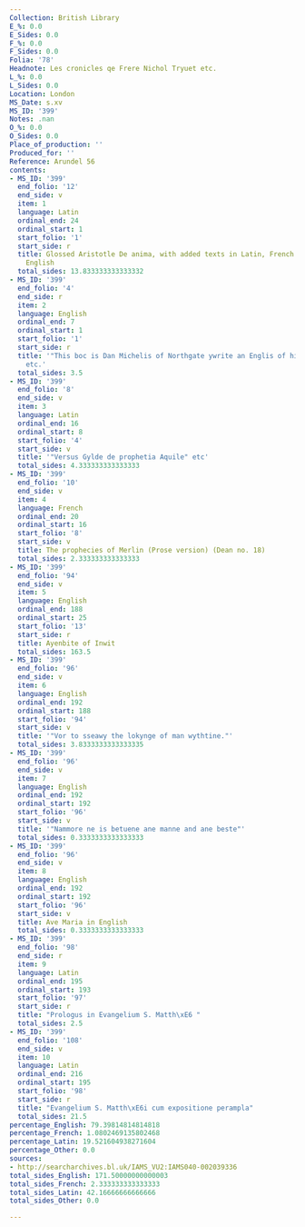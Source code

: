 ```yaml
---
Collection: British Library
E_%: 0.0
E_Sides: 0.0
F_%: 0.0
F_Sides: 0.0
Folia: '78'
Headnote: Les cronicles qe Frere Nichol Tryuet etc.
L_%: 0.0
L_Sides: 0.0
Location: London
MS_Date: s.xv
MS_ID: '399'
Notes: .nan
O_%: 0.0
O_Sides: 0.0
Place_of_production: ''
Produced_for: ''
Reference: Arundel 56
contents:
- MS_ID: '399'
  end_folio: '12'
  end_side: v
  item: 1
  language: Latin
  ordinal_end: 24
  ordinal_start: 1
  start_folio: '1'
  start_side: r
  title: Glossed Aristotle De anima, with added texts in Latin, French and Middle
    English
  total_sides: 13.833333333333332
- MS_ID: '399'
  end_folio: '4'
  end_side: r
  item: 2
  language: English
  ordinal_end: 7
  ordinal_start: 1
  start_folio: '1'
  start_side: r
  title: '"This boc is Dan Michelis of Northgate ywrite an Englis of his ozene hand"
    etc.'
  total_sides: 3.5
- MS_ID: '399'
  end_folio: '8'
  end_side: v
  item: 3
  language: Latin
  ordinal_end: 16
  ordinal_start: 8
  start_folio: '4'
  start_side: v
  title: '"Versus Gylde de prophetia Aquile" etc'
  total_sides: 4.333333333333333
- MS_ID: '399'
  end_folio: '10'
  end_side: v
  item: 4
  language: French
  ordinal_end: 20
  ordinal_start: 16
  start_folio: '8'
  start_side: v
  title: The prophecies of Merlin (Prose version) (Dean no. 18)
  total_sides: 2.333333333333333
- MS_ID: '399'
  end_folio: '94'
  end_side: v
  item: 5
  language: English
  ordinal_end: 188
  ordinal_start: 25
  start_folio: '13'
  start_side: r
  title: Ayenbite of Inwit
  total_sides: 163.5
- MS_ID: '399'
  end_folio: '96'
  end_side: v
  item: 6
  language: English
  ordinal_end: 192
  ordinal_start: 188
  start_folio: '94'
  start_side: v
  title: '"Vor to sseawy the lokynge of man wythtine."'
  total_sides: 3.8333333333333335
- MS_ID: '399'
  end_folio: '96'
  end_side: v
  item: 7
  language: English
  ordinal_end: 192
  ordinal_start: 192
  start_folio: '96'
  start_side: v
  title: '"Nammore ne is betuene ane manne and ane beste"'
  total_sides: 0.3333333333333333
- MS_ID: '399'
  end_folio: '96'
  end_side: v
  item: 8
  language: English
  ordinal_end: 192
  ordinal_start: 192
  start_folio: '96'
  start_side: v
  title: Ave Maria in English
  total_sides: 0.3333333333333333
- MS_ID: '399'
  end_folio: '98'
  end_side: r
  item: 9
  language: Latin
  ordinal_end: 195
  ordinal_start: 193
  start_folio: '97'
  start_side: r
  title: "Prologus in Evangelium S. Matth\xE6 "
  total_sides: 2.5
- MS_ID: '399'
  end_folio: '108'
  end_side: v
  item: 10
  language: Latin
  ordinal_end: 216
  ordinal_start: 195
  start_folio: '98'
  start_side: r
  title: "Evangelium S. Matth\xE6i cum expositione perampla"
  total_sides: 21.5
percentage_English: 79.39814814814818
percentage_French: 1.0802469135802468
percentage_Latin: 19.521604938271604
percentage_Other: 0.0
sources:
- http://searcharchives.bl.uk/IAMS_VU2:IAMS040-002039336
total_sides_English: 171.50000000000003
total_sides_French: 2.333333333333333
total_sides_Latin: 42.16666666666666
total_sides_Other: 0.0

---
```

